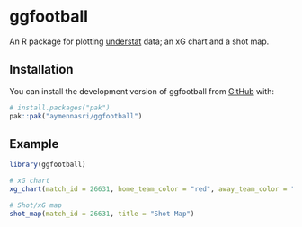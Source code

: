
<!-- README.md is generated from README.Rmd. Please edit that file -->

# ggfootball

<!-- badges: start -->
<!-- badges: end -->

An R package for plotting [understat](understat.com) data; an xG chart
and a shot map.

## Installation

You can install the development version of ggfootball from
[GitHub](https://github.com/) with:

``` r
# install.packages("pak")
pak::pak("aymennasri/ggfootball")
```

## Example

``` r
library(ggfootball)

# xG chart
xg_chart(match_id = 26631, home_team_color = "red", away_team_color = "grey", competition = "Premier League")

# Shot/xG map
shot_map(match_id = 26631, title = "Shot Map")
```
